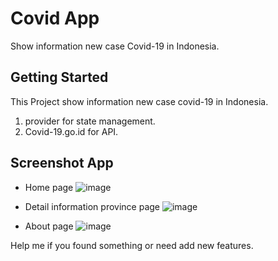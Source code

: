 # Covid App

Show information new case Covid-19 in Indonesia.

## Getting Started

This Project show information new case covid-19 in Indonesia.
1. provider for state management.
2. Covid-19.go.id for API.

## Screenshot App

- Home page
![image](https://user-images.githubusercontent.com/70385592/178271014-a587270a-5d5f-4b53-8c51-41c6ae52cf35.png)

- Detail information province page
![image](https://user-images.githubusercontent.com/70385592/178271136-9f602a6c-0f00-462e-86bd-9141ab60e136.png)

- About page
![image](https://user-images.githubusercontent.com/70385592/178271237-328daabe-8ec7-4fd4-8964-595c5a9b32bd.png)


Help me if you found something or need add new features.
